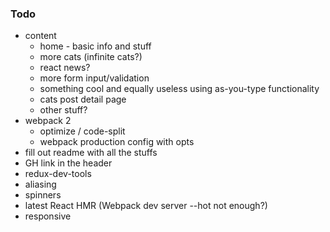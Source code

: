 ### Todo

* content
    * home - basic info and stuff
    * more cats (infinite cats?)
    * react news?
    * more form input/validation
    * something cool and equally useless using as-you-type functionality
    * cats post detail page
    * other stuff?
* webpack 2
    * optimize / code-split
    * webpack production config with opts
* fill out readme with all the stuffs
* GH link in the header
* redux-dev-tools
* aliasing
* spinners
* latest React HMR (Webpack dev server --hot not enough?)
* responsive
